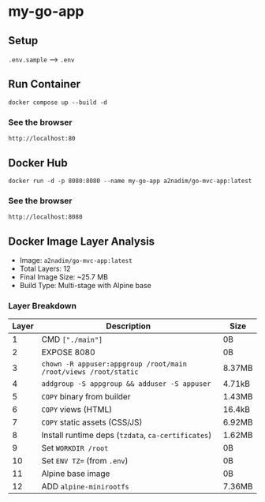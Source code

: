 # my-go-app

## Setup
`.env.sample` --> `.env`

## Run Container

```
docker compose up --build -d
```
### See the browser
`http://localhost:80`

## Docker Hub
```
docker run -d -p 8080:8080 --name my-go-app a2nadim/go-mvc-app:latest
```
### See the browser
`http://localhost:8080`

## Docker Image Layer Analysis
- Image: `a2nadim/go-mvc-app:latest`
- Total Layers: 12
- Final Image Size: ~25.7 MB
- Build Type: Multi-stage with Alpine base

### Layer Breakdown
| Layer   | Description                                                     | Size   |
| ------- | --------------------------------------------------------------- | ------ |
| 1       | CMD `["./main"]`                                                | 0B     |
| 2       | EXPOSE 8080                                                     | 0B     |
| 3       | `chown -R appuser:appgroup /root/main /root/views /root/static` | 8.37MB |
| 4       | `addgroup -S appgroup && adduser -S appuser`                    | 4.71kB |
| 5       | `COPY` binary from builder                                      | 1.43MB |
| 6       | `COPY` views (HTML)                                             | 16.4kB |
| 7       | `COPY` static assets (CSS/JS)                                   | 6.92MB |
| 8       | Install runtime deps (`tzdata`, `ca-certificates`)              | 1.62MB |
| 9       | Set `WORKDIR /root`                                             | 0B     |
| 10      | Set `ENV TZ=` (from `.env`)                                     | 0B     |
| 11      | Alpine base image                                               | 0B     |
| 12      | ADD `alpine-minirootfs`                                         | 7.36MB |


